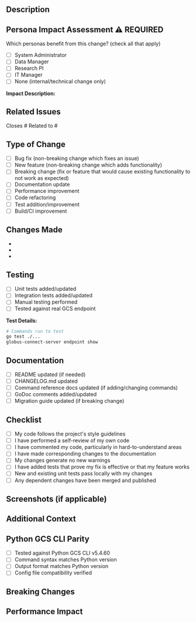## Description

<!-- Provide a clear and concise description of what this PR does -->

## Persona Impact Assessment ⚠️ REQUIRED

Which personas benefit from this change? (check all that apply)

- [ ] System Administrator
- [ ] Data Manager
- [ ] Research PI
- [ ] IT Manager
- [ ] None (internal/technical change only)

**Impact Description:**
<!-- Describe how this change improves the experience for selected personas -->

## Related Issues

Closes #
Related to #

## Type of Change

- [ ] Bug fix (non-breaking change which fixes an issue)
- [ ] New feature (non-breaking change which adds functionality)
- [ ] Breaking change (fix or feature that would cause existing functionality to not work as expected)
- [ ] Documentation update
- [ ] Performance improvement
- [ ] Code refactoring
- [ ] Test addition/improvement
- [ ] Build/CI improvement

## Changes Made

<!-- List the specific changes made in this PR -->

-
-
-

## Testing

<!-- Describe the testing you've done -->

- [ ] Unit tests added/updated
- [ ] Integration tests added/updated
- [ ] Manual testing performed
- [ ] Tested against real GCS endpoint

**Test Details:**
```bash
# Commands run to test
go test ./...
globus-connect-server endpoint show
```

## Documentation

- [ ] README updated (if needed)
- [ ] CHANGELOG.md updated
- [ ] Command reference docs updated (if adding/changing commands)
- [ ] GoDoc comments added/updated
- [ ] Migration guide updated (if breaking change)

## Checklist

- [ ] My code follows the project's style guidelines
- [ ] I have performed a self-review of my own code
- [ ] I have commented my code, particularly in hard-to-understand areas
- [ ] I have made corresponding changes to the documentation
- [ ] My changes generate no new warnings
- [ ] I have added tests that prove my fix is effective or that my feature works
- [ ] New and existing unit tests pass locally with my changes
- [ ] Any dependent changes have been merged and published

## Screenshots (if applicable)

<!-- Add screenshots to help explain your changes -->

## Additional Context

<!-- Add any other context about the PR here -->

## Python GCS CLI Parity

<!-- If this adds a command, confirm it matches Python CLI behavior -->

- [ ] Tested against Python GCS CLI v5.4.60
- [ ] Command syntax matches Python version
- [ ] Output format matches Python version
- [ ] Config file compatibility verified

## Breaking Changes

<!-- If this introduces breaking changes, describe migration path -->

## Performance Impact

<!-- Describe any performance implications of this change -->

